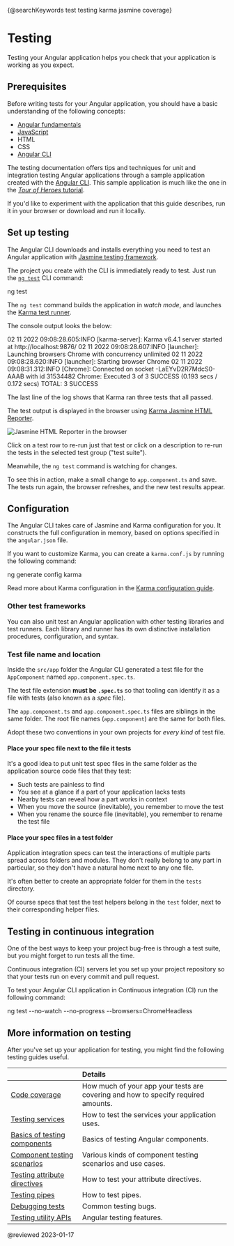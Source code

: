 <a id="top"></a>

{@searchKeywords test testing karma jasmine coverage}

# Testing

Testing your Angular application helps you check that your application is working as you expect.

## Prerequisites

Before writing tests for your Angular application, you should have a basic understanding of the following concepts:

*   [Angular fundamentals](guide/architecture)
*   [JavaScript](https://javascript.info/)
*   HTML
*   CSS
*   [Angular CLI](cli)

The testing documentation offers tips and techniques for unit and integration testing Angular applications through a sample application created with the [Angular CLI](cli).
This sample application is much like the one in the [*Tour of Heroes* tutorial](tutorial/tour-of-heroes).

<div class="alert is-helpful">

If you'd like to experiment with the application that this guide describes, <live-example name="testing" noDownload>run it in your browser</live-example> or <live-example name="testing" downloadOnly>download and run it locally</live-example>.

</div>

<a id="setup"></a>

## Set up testing

The Angular CLI downloads and installs everything you need to test an Angular application with [Jasmine testing framework](https://jasmine.github.io).

The project you create with the CLI is immediately ready to test.
Just run the [`ng test`](cli/test) CLI command:

<code-example format="shell" language="shell">

ng test

</code-example>

The `ng test` command builds the application in *watch mode*,
and launches the [Karma test runner](https://karma-runner.github.io).

The console output looks the below:

<code-example format="shell" language="shell">

02 11 2022 09:08:28.605:INFO [karma-server]: Karma v6.4.1 server started at http://localhost:9876/
02 11 2022 09:08:28.607:INFO [launcher]: Launching browsers Chrome with concurrency unlimited
02 11 2022 09:08:28.620:INFO [launcher]: Starting browser Chrome
02 11 2022 09:08:31.312:INFO [Chrome]: Connected on socket -LaEYvD2R7MdcS0-AAAB with id 31534482
Chrome: Executed 3 of 3 SUCCESS (0.193 secs / 0.172 secs)
TOTAL: 3 SUCCESS

</code-example>

The last line of the log shows that Karma ran three tests that all passed.

The test output is displayed in the browser using [Karma Jasmine HTML Reporter](https://github.com/dfederm/karma-jasmine-html-reporter).

<div class="lightbox">

<img alt="Jasmine HTML Reporter in the browser" src="generated/images/guide/testing/initial-jasmine-html-reporter.png">

</div>

Click on a test row to re-run just that test or click on a description to re-run the tests in the selected test group ("test suite").

Meanwhile, the `ng test` command is watching for changes.

To see this in action, make a small change to `app.component.ts` and save.
The tests run again, the browser refreshes, and the new test results appear.

## Configuration

The Angular CLI takes care of Jasmine and Karma configuration for you. It constructs the full configuration in memory, based on options specified in the `angular.json` file.

If you want to customize Karma, you can create a `karma.conf.js` by running the following command:

<code-example format="shell" language="shell">

ng generate config karma

</code-example>

<div class="alert is-helpful">

Read more about Karma configuration in the [Karma configuration guide](http://karma-runner.github.io/6.4/config/configuration-file.html).

</div>

### Other test frameworks

You can also unit test an Angular application with other testing libraries and test runners.
Each library and runner has its own distinctive installation procedures, configuration, and syntax.

### Test file name and location

Inside the `src/app` folder the Angular CLI generated a test file for the `AppComponent` named `app.component.spec.ts`.

<div class="alert is-important">

The test file extension **must be `.spec.ts`** so that tooling can identify it as a file with tests (also known as a *spec* file).

</div>

The `app.component.ts` and `app.component.spec.ts` files are siblings in the same folder.
The root file names (`app.component`) are the same for both files.

Adopt these two conventions in your own projects for *every kind* of test file.

<a id="q-spec-file-location"></a>

#### Place your spec file next to the file it tests

It's a good idea to put unit test spec files in the same folder
as the application source code files that they test:

*   Such tests are painless to find
*   You see at a glance if a part of your application lacks tests
*   Nearby tests can reveal how a part works in context
*   When you move the source (inevitable), you remember to move the test
*   When you rename the source file (inevitable), you remember to rename the test file

<a id="q-specs-in-test-folder"></a>

#### Place your spec files in a test folder

Application integration specs can test the interactions of multiple parts
spread across folders and modules.
They don't really belong to any part in particular, so they don't have a
natural home next to any one file.

It's often better to create an appropriate folder for them in the `tests` directory.

Of course specs that test the test helpers belong in the `test` folder,
next to their corresponding helper files.

<a id="ci"></a>

## Testing in continuous integration

One of the best ways to keep your project bug-free is through a test suite, but you might forget to run tests all the time.

Continuous integration (CI) servers let you set up your project repository so that your tests run on every commit and pull request.

To test your Angular CLI application in Continuous integration (CI) run the following command:

<code-example format="shell" language="shell">

ng test --no-watch --no-progress --browsers=ChromeHeadless

</code-example>


## More information on testing

After you've set up your application for testing, you might find the following testing guides useful.

|                                                                    | Details |
|:---                                                                |:---     |
| [Code coverage](guide/testing-code-coverage)                       | How much of your app your tests are covering and how to specify required amounts. |
| [Testing services](guide/testing-services)                         | How to test the services your application uses.                                   |
| [Basics of testing components](guide/testing-components-basics)    | Basics of testing Angular components.                                             |
| [Component testing scenarios](guide/testing-components-scenarios)  | Various kinds of component testing scenarios and use cases.                       |
| [Testing attribute directives](guide/testing-attribute-directives) | How to test your attribute directives.                                            |
| [Testing pipes](guide/testing-pipes)                               | How to test pipes.                                                                |
| [Debugging tests](guide/test-debugging)                            | Common testing bugs.                                                              |
| [Testing utility APIs](guide/testing-utility-apis)                 | Angular testing features.                                                         |

<!-- links -->

<!-- external links -->

<!-- end links -->

@reviewed 2023-01-17
